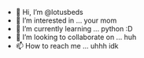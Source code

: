 - 👋 Hi, I’m @lotusbeds
- 👀 I’m interested in ... your mom
- 🌱 I’m currently learning ... python :D
- 💞️ I’m looking to collaborate on ... huh
- 📫 How to reach me ... uhhh idk

<!---
lotusbeds/lotusbeds is a ✨ special ✨ repository because its `README.md` (this file) appears on your GitHub profile.
You can click the Preview link to take a look at your changes.
--->
